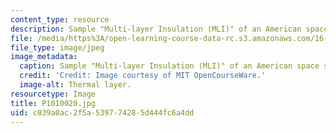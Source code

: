 ```yaml
---
content_type: resource
description: Sample "Multi-layer Insulation (MLI)" of an American space suit
file: /media/https%3A/open-learning-course-data-rc.s3.amazonaws.com/16-885j-aircraft-systems-engineering-fall-2005/c039a0ac2f5a539774285d444fc6a4dd_P1010020.jpg
file_type: image/jpeg
image_metadata:
  caption: Sample "Multi-layer Insulation (MLI)" of an American space suit
  credit: 'Credit: Image courtesy of MIT OpenCourseWare.'
  image-alt: Thermal layer.
resourcetype: Image
title: P1010020.jpg
uid: c039a0ac-2f5a-5397-7428-5d444fc6a4dd
---
```

